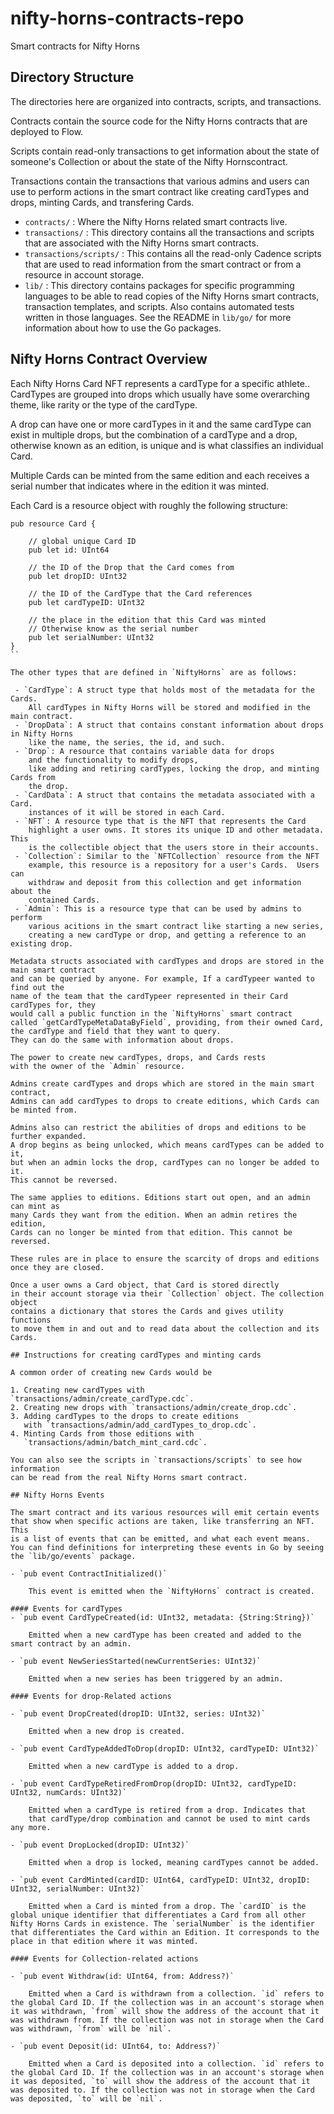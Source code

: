 # nifty-horns-contracts-repo
Smart contracts for Nifty Horns

## Directory Structure

The directories here are organized into contracts, scripts, and transactions.

Contracts contain the source code for the Nifty Horns contracts that are deployed to Flow.

Scripts contain read-only transactions to get information about
the state of someone's Collection or about the state of the Nifty Hornscontract.

Transactions contain the transactions that various admins and users can use
to perform actions in the smart contract like creating cardTypes and drops,
minting Cards, and transfering Cards.

 - `contracts/` : Where the Nifty Horns related smart contracts live.
 - `transactions/` : This directory contains all the transactions and scripts
 that are associated with the Nifty Horns smart contracts.
 - `transactions/scripts/`  : This contains all the read-only Cadence scripts
 that are used to read information from the smart contract
 or from a resource in account storage.
 - `lib/` : This directory contains packages for specific programming languages
 to be able to read copies of the Nifty Horns smart contracts, transaction templates,
 and scripts. Also contains automated tests written in those languages. See the
 README in `lib/go/` for more information about how to use the Go packages.

## Nifty Horns Contract Overview

Each Nifty Horns Card NFT represents a cardType for a specific athlete..
CardTypes are grouped into drops which usually have some overarching theme,
like rarity or the type of the cardType.

A drop can have one or more cardTypes in it and the same cardType can exist in
multiple drops, but the combination of a cardType and a drop,
otherwise known as an edition, is unique and is what classifies an individual Card.

Multiple Cards can be minted from the same edition and each receives a
serial number that indicates where in the edition it was minted.

Each Card is a resource object
with roughly the following structure:

```cadence
pub resource Card {

    // global unique Card ID
    pub let id: UInt64

    // the ID of the Drop that the Card comes from
    pub let dropID: UInt32

    // the ID of the CardType that the Card references
    pub let cardTypeID: UInt32

    // the place in the edition that this Card was minted
    // Otherwise know as the serial number
    pub let serialNumber: UInt32
}
``

The other types that are defined in `NiftyHorns` are as follows:

 - `CardType`: A struct type that holds most of the metadata for the Cards.
    All cardTypes in Nifty Horns will be stored and modified in the main contract.
 - `DropData`: A struct that contains constant information about drops in Nifty Horns
    like the name, the series, the id, and such.
 - `Drop`: A resource that contains variable data for drops
    and the functionality to modify drops,
    like adding and retiring cardTypes, locking the drop, and minting Cards from
    the drop.
 - `CardData`: A struct that contains the metadata associated with a Card.
    instances of it will be stored in each Card.
 - `NFT`: A resource type that is the NFT that represents the Card
    highlight a user owns. It stores its unique ID and other metadata. This
    is the collectible object that the users store in their accounts.
 - `Collection`: Similar to the `NFTCollection` resource from the NFT
    example, this resource is a repository for a user's Cards.  Users can
    withdraw and deposit from this collection and get information about the
    contained Cards.
 - `Admin`: This is a resource type that can be used by admins to perform
    various acitions in the smart contract like starting a new series,
    creating a new cardType or drop, and getting a reference to an existing drop.

Metadata structs associated with cardTypes and drops are stored in the main smart contract
and can be queried by anyone. For example, If a cardTypeer wanted to find out the
name of the team that the cardTypeer represented in their Card cardTypes for, they
would call a public function in the `NiftyHorns` smart contract
called `getCardTypeMetaDataByField`, providing, from their owned Card,
the cardType and field that they want to query.
They can do the same with information about drops.

The power to create new cardTypes, drops, and Cards rests
with the owner of the `Admin` resource.

Admins create cardTypes and drops which are stored in the main smart contract,
Admins can add cardTypes to drops to create editions, which Cards can be minted from.

Admins also can restrict the abilities of drops and editions to be further expanded.
A drop begins as being unlocked, which means cardTypes can be added to it,
but when an admin locks the drop, cardTypes can no longer be added to it.
This cannot be reversed.

The same applies to editions. Editions start out open, and an admin can mint as
many Cards they want from the edition. When an admin retires the edition,
Cards can no longer be minted from that edition. This cannot be reversed.

These rules are in place to ensure the scarcity of drops and editions
once they are closed.

Once a user owns a Card object, that Card is stored directly
in their account storage via their `Collection` object. The collection object
contains a dictionary that stores the Cards and gives utility functions
to move them in and out and to read data about the collection and its Cards.

## Instructions for creating cardTypes and minting cards

A common order of creating new Cards would be

1. Creating new cardTypes with `transactions/admin/create_cardType.cdc`.
2. Creating new drops with `transactions/admin/create_drop.cdc`.
3. Adding cardTypes to the drops to create editions
   with `transactions/admin/add_cardTypes_to_drop.cdc`.
4. Minting Cards from those editions with
   `transactions/admin/batch_mint_card.cdc`.

You can also see the scripts in `transactions/scripts` to see how information
can be read from the real Nifty Horns smart contract.

## Nifty Horns Events

The smart contract and its various resources will emit certain events
that show when specific actions are taken, like transferring an NFT. This
is a list of events that can be emitted, and what each event means.
You can find definitions for interpreting these events in Go by seeing
the `lib/go/events` package.

- `pub event ContractInitialized()`

    This event is emitted when the `NiftyHorns` contract is created.

#### Events for cardTypes
- `pub event CardTypeCreated(id: UInt32, metadata: {String:String})`

    Emitted when a new cardType has been created and added to the smart contract by an admin.

- `pub event NewSeriesStarted(newCurrentSeries: UInt32)`

    Emitted when a new series has been triggered by an admin.

#### Events for drop-Related actions

- `pub event DropCreated(dropID: UInt32, series: UInt32)`

    Emitted when a new drop is created.

- `pub event CardTypeAddedToDrop(dropID: UInt32, cardTypeID: UInt32)`

    Emitted when a new cardType is added to a drop.

- `pub event CardTypeRetiredFromDrop(dropID: UInt32, cardTypeID: UInt32, numCards: UInt32)`

    Emitted when a cardType is retired from a drop. Indicates that
    that cardType/drop combination and cannot be used to mint cards any more.

- `pub event DropLocked(dropID: UInt32)`

    Emitted when a drop is locked, meaning cardTypes cannot be added.

- `pub event CardMinted(cardID: UInt64, cardTypeID: UInt32, dropID: UInt32, serialNumber: UInt32)`

    Emitted when a Card is minted from a drop. The `cardID` is the global unique identifier that differentiates a Card from all other Nifty Horns Cards in existence. The `serialNumber` is the identifier that differentiates the Card within an Edition. It corresponds to the place in that edition where it was minted.

#### Events for Collection-related actions

- `pub event Withdraw(id: UInt64, from: Address?)`

    Emitted when a Card is withdrawn from a collection. `id` refers to the global Card ID. If the collection was in an account's storage when it was withdrawn, `from` will show the address of the account that it was withdrawn from. If the collection was not in storage when the Card was withdrawn, `from` will be `nil`.

- `pub event Deposit(id: UInt64, to: Address?)`

    Emitted when a Card is deposited into a collection. `id` refers to the global Card ID. If the collection was in an account's storage when it was deposited, `to` will show the address of the account that it was deposited to. If the collection was not in storage when the Card was deposited, `to` will be `nil`.
